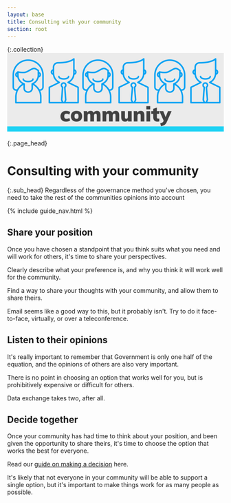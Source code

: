 ```yaml
---
layout: base
title: Consulting with your community
section: root
---
```

{:.collection}
![Community](assets/img/community.svg)


{:.page_head}
# Consulting with your community

{:.sub_head}
Regardless of the governance method you've chosen, you need to take the rest of the communities opinions into account

{% include guide_nav.html %}


## Share your position

Once you have chosen a standpoint that you think suits what you need and will work for others, it's time to share your perspectives.

Clearly describe what your preference is, and why you think it will work well for the community.

Find a way to share your thoughts with your community, and allow them to share theirs.

Email seems like a good way to this, but it probably isn't. Try to do it face-to-face, virtually, or over a teleconference.

## Listen to their opinions

It's really important to remember that Government is only one half of the equation, and the opinions of others are also very important.

There is no point in choosing an option that works well for you, but is prohibitively expensive or difficult for others.

Data exchange takes two, after all.

## Decide together

Once your community has had time to think about your position, and been given the opportunity to share theirs, it's time to choose the option that works the best for everyone.

Read our [guide on making a decision](decisions.html) here.

It's likely that not everyone in your community will be able to support a single option, but it's important to make things work for as many people as possible.
